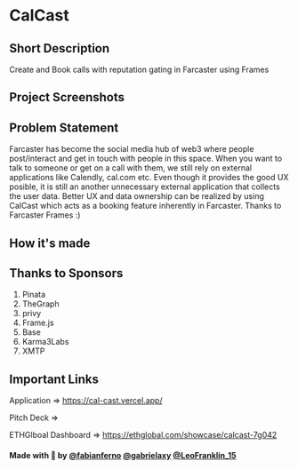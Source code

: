 # CalCast

## Short Description

Create and Book calls with reputation gating in Farcaster using Frames

## Project Screenshots

## Problem Statement

Farcaster has become the social media hub of web3 where people post/interact and get in touch with people in this space. When you want to talk to someone or get on a call with them, we still rely on external applications like Calendly, cal.com etc. Even though it provides the good UX posible, it is still an another unnecessary external application that collects the user data. Better UX and data ownership can be realized by using CalCast which acts as a booking feature inherently in Farcaster. Thanks to Farcaster Frames :)

## How it's made

## Thanks to Sponsors

1. Pinata
2. TheGraph
3. privy
4. Frame.js
5. Base
6. Karma3Labs
7. XMTP

## Important Links

Application => https://cal-cast.vercel.app/

Pitch Deck =>

ETHGlboal Dashboard => https://ethglobal.com/showcase/calcast-7g042

<h4>Made with 💜 by <a href="https://x.com/fabianferno" target="_blank">@fabianferno</a> <a href="https://x.com/gabrielaxy" target="_blank">@gabrielaxy</a> <a href="https://x.com/LeoFranklin_15" target="_blank">@LeoFranklin_15</a>
<h4>
